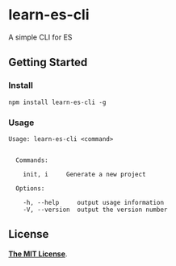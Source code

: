# learn-es-cli
A simple CLI for ES

## Getting Started

### Install

```shell
npm install learn-es-cli -g
```

### Usage

```
Usage: learn-es-cli <command>


  Commands:

    init, i     Generate a new project

  Options:

    -h, --help     output usage information
    -V, --version  output the version number
```

## License

[**The MIT License**](LICENSE).
